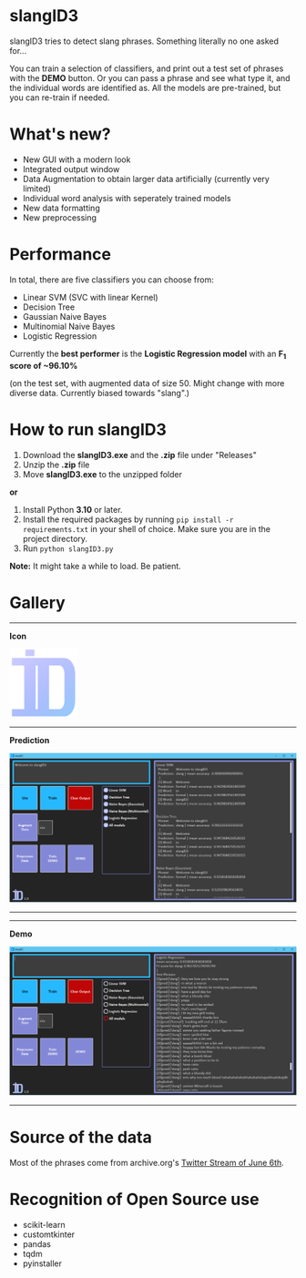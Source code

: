 # slangID3

slangID3 tries to detect slang phrases. Something literally no one asked for...

You can train a selection of classifiers, and print out a test set of phrases with the **DEMO** button.
Or you can pass a phrase and see what type it, and the individual words are identified as. All the models are pre-trained, but you can re-train if needed.

# What's new?

* New GUI with a modern look
* Integrated output window
* Data Augmentation to obtain larger data artificially (currently very limited)
* Individual word analysis with seperately trained models
* New data formatting
* New preprocessing

# Performance
In total, there are five classifiers you can choose from:

* Linear SVM (SVC with linear Kernel)
* Decision Tree
* Gaussian Naive Bayes
* Multinomial Naive Bayes
* Logistic Regression

Currently the **best performer** is the **Logistic Regression model** with an **F<sub>1</sub> score of ~96.10%**

(on the test set, with augmented data of size 50. Might change with more diverse data. Currently biased towards "slang".)

# How to run slangID3

1. Download the **slangID3.exe** and the **.zip** file under "Releases"
2. Unzip the **.zip** file
3. Move **slangID3.exe** to the unzipped folder

**or**

1. Install Python **3.10** or later.
2. Install the required packages by running `pip install -r requirements.txt` in your shell of choice. Make sure you are in the project directory.
3. Run `python slangID3.py`

**Note:** It might take a while to load. Be patient.


# Gallery

_____________________________________________________________________________________________________________________________
**Icon**

<img src='https://raw.githubusercontent.com/m4cit/slangID3/main/misc/gallery/slangID3_icon.png' height="120">

_____________________________________________________________________________________________________________________________

**Prediction**

<img src='https://raw.githubusercontent.com/m4cit/slangID3/main/misc/gallery/slangID3_pred.png' width="900">

_____________________________________________________________________________________________________________________________

_____________________________________________________________________________________________________________________________
**Demo**

<img src='https://raw.githubusercontent.com/m4cit/slangID3/main/misc/gallery/slangID3_dm.png' width="900">

_____________________________________________________________________________________________________________________________

# Source of the data

Most of the phrases come from archive.org's [Twitter Stream of June 6th](https://archive.org/details/archiveteam-twitter-stream-2021-06).

# Recognition of Open Source use

* scikit-learn
* customtkinter
* pandas
* tqdm
* pyinstaller

